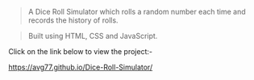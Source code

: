> A Dice Roll Simulator which rolls a random number each time and records the history of rolls.

> Built using HTML, CSS and JavaScript.

Click on the link below to view the project:-

https://avg77.github.io/Dice-Roll-Simulator/
